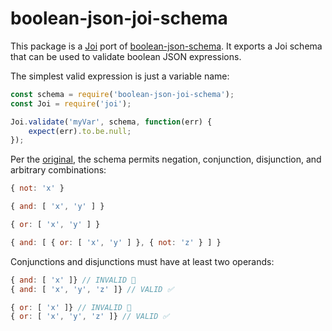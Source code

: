 # boolean-json-joi-schema

This package is a [Joi](https://github.com/hapijs/joi) port of [boolean-json-schema](https://github.com/kemitchell/boolean-json-schema.json). It exports a Joi schema that can be used to validate boolean JSON expressions.

The simplest valid expression is just a variable name:

```javascript
const schema = require('boolean-json-joi-schema');
const Joi = require('joi');

Joi.validate('myVar', schema, function(err) {
    expect(err).to.be.null;
});
```

Per the [original](https://github.com/kemitchell/boolean-json-schema.json), the schema permits negation, conjunction, disjunction, and arbitrary combinations:

```javascript
{ not: 'x' }

{ and: [ 'x', 'y' ] }

{ or: [ 'x', 'y' ] }

{ and: [ { or: [ 'x', 'y' ] }, { not: 'z' } ] }
```

Conjunctions and disjunctions must have at least two operands:

```javascript
{ and: [ 'x' ]} // INVALID 🚫
{ and: [ 'x', 'y', 'z' ]} // VALID ✅

{ or: [ 'x' ]} // INVALID 🚫
{ or: [ 'x', 'y', 'z' ]} // VALID ✅
```

